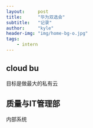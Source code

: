 ```yaml
---
layout:     post
title:      "华为双选会"
subtitle:   "记录"
author:     "kyle"
header-img: "img/home-bg-o.jpg"
tags:
    - intern
---
```


## cloud bu
目标是做最大的私有云

## 质量与IT管理部
内部系统

## 